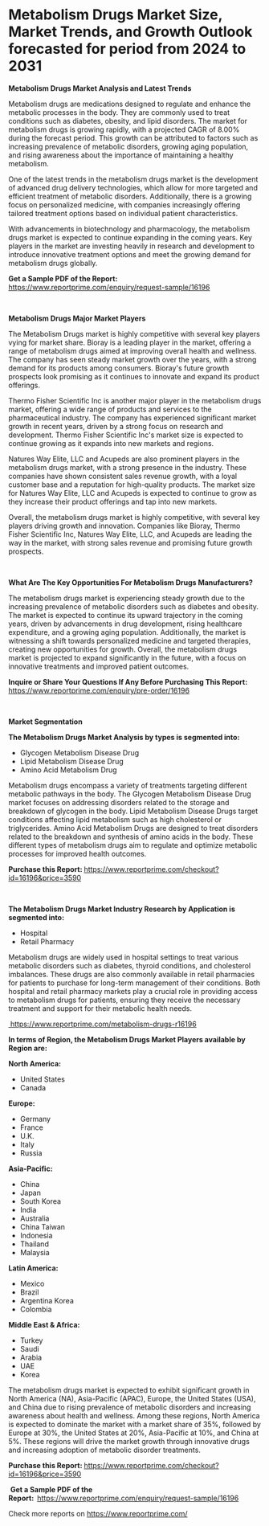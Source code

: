 <p><h1>Metabolism Drugs Market Size, Market Trends, and Growth Outlook forecasted for period from 2024 to 2031</h1></p><p><strong>Metabolism Drugs Market Analysis and Latest Trends</strong></p>
<p><p>Metabolism drugs are medications designed to regulate and enhance the metabolic processes in the body. They are commonly used to treat conditions such as diabetes, obesity, and lipid disorders. The market for metabolism drugs is growing rapidly, with a projected CAGR of 8.00% during the forecast period. This growth can be attributed to factors such as increasing prevalence of metabolic disorders, growing aging population, and rising awareness about the importance of maintaining a healthy metabolism.</p><p>One of the latest trends in the metabolism drugs market is the development of advanced drug delivery technologies, which allow for more targeted and efficient treatment of metabolic disorders. Additionally, there is a growing focus on personalized medicine, with companies increasingly offering tailored treatment options based on individual patient characteristics.</p><p>With advancements in biotechnology and pharmacology, the metabolism drugs market is expected to continue expanding in the coming years. Key players in the market are investing heavily in research and development to introduce innovative treatment options and meet the growing demand for metabolism drugs globally.</p></p>
<p><strong>Get a Sample PDF of the Report:&nbsp;</strong> <a href="https://www.reportprime.com/enquiry/request-sample/16196">https://www.reportprime.com/enquiry/request-sample/16196</a></p>
<p>&nbsp;</p>
<p><strong>Metabolism Drugs Major Market Players</strong></p>
<p><p>The Metabolism Drugs market is highly competitive with several key players vying for market share. Bioray is a leading player in the market, offering a range of metabolism drugs aimed at improving overall health and wellness. The company has seen steady market growth over the years, with a strong demand for its products among consumers. Bioray's future growth prospects look promising as it continues to innovate and expand its product offerings.</p><p>Thermo Fisher Scientific Inc is another major player in the metabolism drugs market, offering a wide range of products and services to the pharmaceutical industry. The company has experienced significant market growth in recent years, driven by a strong focus on research and development. Thermo Fisher Scientific Inc's market size is expected to continue growing as it expands into new markets and regions.</p><p>Natures Way Elite, LLC and Acupeds are also prominent players in the metabolism drugs market, with a strong presence in the industry. These companies have shown consistent sales revenue growth, with a loyal customer base and a reputation for high-quality products. The market size for Natures Way Elite, LLC and Acupeds is expected to continue to grow as they increase their product offerings and tap into new markets.</p><p>Overall, the metabolism drugs market is highly competitive, with several key players driving growth and innovation. Companies like Bioray, Thermo Fisher Scientific Inc, Natures Way Elite, LLC, and Acupeds are leading the way in the market, with strong sales revenue and promising future growth prospects.</p></p>
<p>&nbsp;</p>
<p><strong>What Are The Key Opportunities For Metabolism Drugs Manufacturers?</strong></p>
<p><p>The metabolism drugs market is experiencing steady growth due to the increasing prevalence of metabolic disorders such as diabetes and obesity. The market is expected to continue its upward trajectory in the coming years, driven by advancements in drug development, rising healthcare expenditure, and a growing aging population. Additionally, the market is witnessing a shift towards personalized medicine and targeted therapies, creating new opportunities for growth. Overall, the metabolism drugs market is projected to expand significantly in the future, with a focus on innovative treatments and improved patient outcomes.</p></p>
<p><strong>Inquire or Share Your Questions If Any Before Purchasing This Report:</strong> <a href="https://www.reportprime.com/enquiry/pre-order/16196">https://www.reportprime.com/enquiry/pre-order/16196</a></p>
<p>&nbsp;</p>
<p><strong>Market Segmentation</strong></p>
<p><strong>The Metabolism Drugs Market Analysis by types is segmented into:</strong></p>
<p><ul><li>Glycogen Metabolism Disease Drug</li><li>Lipid Metabolism Disease Drug</li><li>Amino Acid Metabolism Drug</li></ul></p>
<p><p>Metabolism drugs encompass a variety of treatments targeting different metabolic pathways in the body. The Glycogen Metabolism Disease Drug market focuses on addressing disorders related to the storage and breakdown of glycogen in the body. Lipid Metabolism Disease Drugs target conditions affecting lipid metabolism such as high cholesterol or triglycerides. Amino Acid Metabolism Drugs are designed to treat disorders related to the breakdown and synthesis of amino acids in the body. These different types of metabolism drugs aim to regulate and optimize metabolic processes for improved health outcomes.</p></p>
<p><strong>Purchase this Report:&nbsp;</strong><a href="https://www.reportprime.com/checkout?id=16196&price=3590">https://www.reportprime.com/checkout?id=16196&price=3590</a></p>
<p>&nbsp;</p>
<p><strong>The Metabolism Drugs Market Industry Research by Application is segmented into:</strong></p>
<p><ul><li>Hospital</li><li>Retail Pharmacy</li></ul></p>
<p><p>Metabolism drugs are widely used in hospital settings to treat various metabolic disorders such as diabetes, thyroid conditions, and cholesterol imbalances. These drugs are also commonly available in retail pharmacies for patients to purchase for long-term management of their conditions. Both hospital and retail pharmacy markets play a crucial role in providing access to metabolism drugs for patients, ensuring they receive the necessary treatment and support for their metabolic health needs.</p></p>
<p><a href="https://www.reportprime.com/metabolism-drugs-r16196">&nbsp;https://www.reportprime.com/metabolism-drugs-r16196</a></p>
<p><strong>In terms of Region, the Metabolism Drugs Market Players available by Region are:</strong></p>
<p>
    <p> <strong> North America: </strong>
        <ul>
            <li>United States</li>
            <li>Canada</li>
        </ul>
        </p> 
    <p> <strong> Europe: </strong>
        <ul>
            <li>Germany</li>
            <li>France</li>
            <li>U.K.</li>
            <li>Italy</li>
            <li>Russia</li>
        </ul>
        </p> 
    <p> <strong> Asia-Pacific: </strong>
        <ul>
            <li>China</li>
            <li>Japan</li>
            <li>South Korea</li>
            <li>India</li>
            <li>Australia</li>
            <li>China Taiwan</li>
            <li>Indonesia</li>
            <li>Thailand</li>
            <li>Malaysia</li>
        </ul>
        </p> 
    <p> <strong> Latin America: </strong>
        <ul>
            <li>Mexico</li>
            <li>Brazil</li>
            <li>Argentina Korea</li>
            <li>Colombia</li>
        </ul>
        </p> 
    <p> <strong> Middle East & Africa: </strong>
        <ul>
            <li>Turkey</li>
            <li>Saudi</li>
            <li>Arabia</li>
            <li>UAE</li>
            <li>Korea</li>
        </ul>
    </p>
    </p>
<p><p>The metabolism drugs market is expected to exhibit significant growth in North America (NA), Asia-Pacific (APAC), Europe, the United States (USA), and China due to rising prevalence of metabolic disorders and increasing awareness about health and wellness. Among these regions, North America is expected to dominate the market with a market share of 35%, followed by Europe at 30%, the United States at 20%, Asia-Pacific at 10%, and China at 5%. These regions will drive the market growth through innovative drugs and increasing adoption of metabolic disorder treatments.</p></p>
<p><strong>Purchase this Report: </strong><a href="https://www.reportprime.com/checkout?id=16196&price=3590">https://www.reportprime.com/checkout?id=16196&price=3590</a></p>
<p>&nbsp;<strong>Get a Sample PDF of the Report:&nbsp;&nbsp;</strong><a href="https://www.reportprime.com/enquiry/request-sample/16196">https://www.reportprime.com/enquiry/request-sample/16196</a></p>
<p><strong></strong></p>
<p>Check more reports on <a href="https://www.reportprime.com/">https://www.reportprime.com/</a></p>